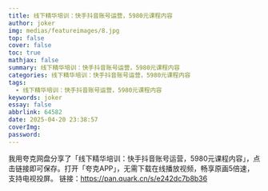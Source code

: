 ```yaml
---
title: 线下精华培训：快手抖音账号运营，5980元课程内容
author: joker
img: medias/featureimages/8.jpg
top: false
cover: false
toc: true
mathjax: false
summary: 线下精华培训：快手抖音账号运营，5980元课程内容
categories: 线下精华培训：快手抖音账号运营，5980元课程内容
tags:
  - 线下精华培训：快手抖音账号运营，5980元课程内容
keywords: joker
essay: false
abbrlink: 64582
date: 2025-04-20 23:38:57
coverImg:
password:
---
```


我用夸克网盘分享了「线下精华培训：快手抖音账号运营，5980元课程内容」，点击链接即可保存。打开「夸克APP」，无需下载在线播放视频，畅享原画5倍速，支持电视投屏。
链接：https://pan.quark.cn/s/e242dc7b8b36
